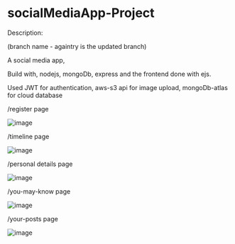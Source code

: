 # socialMediaApp-Project

Description:

(branch name - againtry is the updated branch)

A social media app,

Build with, nodejs, mongoDb, express and the frontend done with ejs.

Used JWT for authentication, aws-s3 api for image upload, mongoDb-atlas for cloud database

/register page

![image](https://github.com/abhinabadutta2019/socialMediaApp-Project/assets/118996650/f346247f-84e3-4ae6-85d6-126ea714a05f)

/timeline page

![image](https://github.com/abhinabadutta2019/socialMediaApp-Project/assets/118996650/5a950d87-a0a5-4200-8cf8-0b37e917665b)

/personal details page

![image](https://github.com/abhinabadutta2019/socialMediaApp-Project/assets/118996650/de614aba-0238-49e1-8a10-c70d16d374b6)

/you-may-know page

![image](https://github.com/abhinabadutta2019/socialMediaApp-Project/assets/118996650/a62a4df1-0cbb-4701-ba16-c1cdd74eaaa0)

/your-posts page

![image](https://github.com/abhinabadutta2019/socialMediaApp-Project/assets/118996650/f4be86cb-f726-4d3f-b421-920f5ef32ef9)
